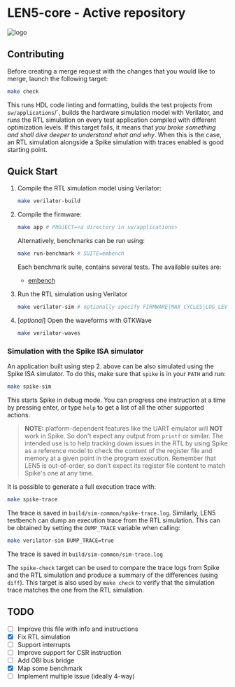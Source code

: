 # LEN5-core - Active repository
![logo](/doc/logo/len5-logo-full.png)

## Contributing
Before creating a merge request with the changes that you would like to merge, launch the following target:
```bash
make check
```
This runs HDL code linting and formatting, builds the test projects from `sw/applications`/`, builds the hardware simulation model with Verilator, and runs the RTL simulation on every test application compiled with different optimization levels. If this target fails, it means that _you broke something and shall dive deeper to understand what and why_. When this is the case, an RTL simulation alongside a Spike simulation with traces enabled is good starting point.

## Quick Start
1. Compile the RTL simulation model using Verilator:
   ```bash
   make verilator-build
   ```
2. Compile the firmware:
   ```bash
   make app # PROJECT=<a directory in sw/applications>
   ```
   Alternatively, benchmarks can be run using:
   ```bash
   make run-benchmark # SUITE=embench
   ```
   Each benchmark suite, contains several tests. The available suites are:
      - [embench](https://www.embench.org/)


3. Run the RTL simulation using Verilator
   ```bash
   make verilator-sim # optionally specify FIRMWARE|MAX_CYCLES|LOG_LEVEL|DUMP_WAVES|TRACE_WAVES
   ```
4. [*optional*] Open the waveforms with GTKWave
   ```bash
   make verilator-waves
   ```

### Simulation with the Spike ISA simulator
An application built using step 2. above can be also simulated using the Spike ISA simulator. To do this, make sure that `spike` is in your `PATH` and run:
```bash
make spike-sim
```
This starts Spike in debug mode. You can progress one instruction at a time by pressing enter, or type `help` to get a list of all the other supported actions.
> **NOTE:** platform-dependent features like the UART emulator will **NOT** work in Spike. So don't expect any output from `printf` or similar. The intended use is to help tracking down issues in the RTL by using Spike as a reference model to check the content of the register file and memory at a given point in the program execution. Remember that LEN5 is out-of-order, so don't expect its register file content to match Spike's one at any time.

It is possible to generate a full execution trace with:
```bash
make spike-trace
```
The trace is saved in `build/sim-common/spike-trace.log`.
Similarly, LEN5 testbench can dump an execution trace from the RTL simulation. This can be obtained by setting the `DUMP_TRACE` variable when calling:
```bash
make verilator-sim DUMP_TRACE=true
```
The trace is saved in `build/sim-common/sim-trace.log`

The `spike-check` target can be used to compare the trace logs from Spike and the RTL simulation and produce a summary of the differences (using `diff`). This target is also used by `make check` to verify that the simulation trace matches the one from the RTL simulation.

## TODO
- [ ] Improve this file with info and instructions
- [x] Fix RTL simulation
- [ ] Support interrupts
- [ ] Improve support for CSR instruction
- [ ] Add OBI bus bridge
- [x] Map some benchmark
- [ ] Implement multiple issue (ideally 4-way)
